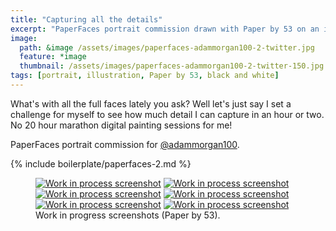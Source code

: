 ```yaml
---
title: "Capturing all the details"
excerpt: "PaperFaces portrait commission drawn with Paper by 53 on an iPad."
image: 
  path: &image /assets/images/paperfaces-adammorgan100-2-twitter.jpg 
  feature: *image
  thumbnail: /assets/images/paperfaces-adammorgan100-2-twitter-150.jpg
tags: [portrait, illustration, Paper by 53, black and white]
---
```


What's with all the full faces lately you ask? Well let's just say I set a challenge for myself to see how much detail I can capture in an hour or two. No 20 hour marathon digital painting sessions for me!

PaperFaces portrait commission for [@adammorgan100](http://twitter.com/adammorgan100).

{% include boilerplate/paperfaces-2.md %}

<figure class="half">
	<a href="/assets/images/paperfaces-adammorgan100-2-process-1-lg.jpg"><img src="/assets/images/paperfaces-adammorgan100-2-process-1-600.jpg" alt="Work in process screenshot"></a>
	<a href="/assets/images/paperfaces-adammorgan100-2-process-2-lg.jpg"><img src="/assets/images/paperfaces-adammorgan100-2-process-2-600.jpg" alt="Work in process screenshot"></a>
	<a href="/assets/images/paperfaces-adammorgan100-2-process-3-lg.jpg"><img src="/assets/images/paperfaces-adammorgan100-2-process-3-600.jpg" alt="Work in process screenshot"></a>
	<a href="/assets/images/paperfaces-adammorgan100-2-process-4-lg.jpg"><img src="/assets/images/paperfaces-adammorgan100-2-process-4-600.jpg" alt="Work in process screenshot"></a>
	<a href="/assets/images/paperfaces-adammorgan100-2-process-5-lg.jpg"><img src="/assets/images/paperfaces-adammorgan100-2-process-5-600.jpg" alt="Work in process screenshot"></a>
	<a href="/assets/images/paperfaces-adammorgan100-2-process-6-lg.jpg"><img src="/assets/images/paperfaces-adammorgan100-2-process-6-600.jpg" alt="Work in process screenshot"></a>
	<figcaption>Work in progress screenshots (Paper by 53).</figcaption>
</figure>
